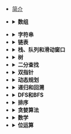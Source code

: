 * [简介](README.md)


* <details><summary><b>数组</b></summary>

    - [1.两数之和:fire:](leetcode/1.两数之和.md) 
    - [54.螺旋矩阵/剑指 Offer 29.顺时针打印矩阵](剑指offer/29.顺时针打印矩阵.md)
    - [剑指 Offer 03.数组中重复的数字](剑指offer/03.数组中重复的数字.md)
    - [剑指 Offer 39.数组中出现次数超过一半的数字](剑指offer/39.数组中出现次数超过一半的数字.md)
    - [剑指 Offer 56 - I.数组中数字出现的次数](剑指offer/56-I.数组中数字出现的次数.md)
    - [剑指 Offer 56 - II.数组中数字出现的次数 II](剑指offer/56-II.数组中数字出现的次数II.md)


- <details><summary><b>字符串</b></summary>

    - [5.最长回文子串](leetcode/5.最长回文子串.md)
    - [剑指 Offer 05.替换空格](剑指offer/05.替换空格.md)
    - [剑指 Offer 48.最长不含重复字符的子字符串](剑指offer/48.最长不含重复字符的子字符串.md)
    - [剑指 Offer 50.第一个只出现一次的字符](剑指offer/50.第一个只出现一次的字符.md)
    - [剑指 Offer 58-II.左旋转字符串](剑指offer/58-II.左旋转字符串.md)

- <details><summary><b>链表</b></summary>

    - [2.两数相加](leetcode/2.两数相加.md)
    - [141.环形链表:fire:](leetcode/141.环形链表.md)
    - [146.LRU 缓存机制:fire:](leetcode/146.LRU缓存机制.md)
    - [剑指 Offer 23.链表中环的入口结点](剑指offer/23.链表中环的入口结点.md)
    - [剑指 Offer 24.反转链表:fire:](剑指offer/24.反转链表.md)


- <details><summary><b>栈、队列和滑动窗口</b></summary>

  - [3.无重复字符的最长子串](leetcode/3.无重复字符的最长子串.md)
  - [20.有效的括号](leetcode/20.有效的括号.md)
  - [76.最小覆盖子串](leetcode/76.最小覆盖子串.md)
  - [剑指 Offer 06.从尾到头打印链表](剑指offer/06.从尾到头打印链表.md)
  - [剑指 Offer 09.用两个栈实现队列](剑指offer/09.用两个栈实现队列.md)
  - [剑指 Offer 30.包含 min 函数的栈](剑指offer/30.包含min函数的栈.md)
  - [剑指 Offer 59-I.滑动窗口的最大值](剑指offer/59-I.滑动窗口的最大值.md)
  - [剑指 Offer 59-II.队列的最大值](剑指offer/59-II.队列的最大值.md)

- <details><summary><b>树</b></summary>

    - [94.二叉树的中序遍历:fire:](leetcode/94.二叉树的中序遍历.md)
    - [144.二叉树的前序遍历:fire:](leetcode/144.二叉树的前序遍历.md)
    - [145.二叉树的后序遍历:fire:](leetcode/145.二叉树的后序遍历.md)
    - [98.验证二叉搜索树](leetcode/98.验证二叉搜索树.md)
    - [101.对称二叉树/剑指 Offer 28.对称的二叉树](剑指offer/28.对称的二叉树.md)
    - [102.二叉树的层序遍历/剑指 Offer 32-II.从上到下打印二叉树:fire:](剑指offer/32-II.从上到下打印二叉树.md)
    - [113.路径总和II/剑指 Offer 34.二叉树中和为某一值的路径:fire:](剑指offer/34.二叉树中和为某一值的路径.md)
    - [105. 从前序与中序遍历序列构造二叉树/剑指 Offer 07.重建二叉树:fire:](剑指offer/07.重建二叉树.md)
    - [226.翻转二叉树/剑指 Offer 27.二叉树的镜像](剑指offer/27.二叉树的镜像.md)
    - [235.二叉搜索树的最近公共祖先/剑指 Offer 68-I.二叉搜索树的最近公共祖先](剑指offer/68-I.二叉搜索树的最近公共祖先.md)
    - [236.二叉树的最近公共祖先/剑指 Offer 68 - II. 二叉树的最近公共祖先:fire:](leetcode/236.二叉树的最近公共祖先.md)
    - [297.二叉树的序列化与反序列化/剑指 Offer 37.序列化二叉树](剑指offer/37.序列化二叉树.md)
    - [剑指 Offer 04.二维数组中的查找](剑指offer/04.二维数组中的查找.md)
    - [剑指 Offer 26.树的子结构](剑指offer/26.树的子结构.md)
    - [剑指 Offer 32-I.从上到下打印二叉树](剑指offer/32-I.从上到下打印二叉树.md)
    - [剑指 Offer 32-III.从上到下打印二叉树](剑指offer/32-III.从上到下打印二叉树.md)
    - [104.二叉树的最大深度/剑指Offer 55 - I.二叉树的深度:fire:](55-I.二叉树的深度.md)
    - [110.平衡二叉树/剑指 Offer 55 - II.平衡二叉树:fire:](剑指offer/55-II.平衡二叉树.md)
    - [剑指 Offer 54.二叉搜索树的第 k 大节点](剑指offer/54.二叉搜索树的第k大节点.md)

- <details><summary><b>二分查找</b></summary>

    - [34.在排序数组中查找元素的第一个和最后一个位置/剑指 Offer 53-I.在排序数组中查找数字I](剑指offer/53-I.在排序数组中查找数字I.md)
    - [154.寻找旋转排序数组中的最小值 II/剑指 Offer 11.旋转数组的最小数字](剑指offer/11.旋转数组的最小数字.md)
    - [剑指 Offer 50.第一个只出现一次的字符](剑指offer/50.第一个只出现一次的字符.md)
    - [剑指 Offer 53-II.0～n-1中缺失的数字](剑指offer/53-II.0～n-1中缺失的数字.md)
    
- <details><summary><b>双指针</b></summary>

    - [11.盛最多水的容器](leetcode/11.盛最多水的容器.md)
    - [19.删除链表的倒数第 N 个结点](leetcode/19.删除链表的倒数第N个结点.md)
    - [21.合并两个有序链表/剑指 Offer 25.合并两个排序的链表:fire:](剑指offer/25.合并两个排序的链表.md)
    - [88.合并两个有序数组/NC22.合并两个有序数组:fire:](leetcode/88.合并两个有序数组.md)
    - [42.接雨水](leetcode/42.接雨水.md)
    - [75.颜色分类](leetcode/75.颜色分类.md)
    - [剑指 Offer 18.删除链表的节点](剑指offer/18.删除链表的节点.md)
    - [剑指 Offer 21.调整数组顺序使奇数位于偶数前面](剑指offer/21.调整数组顺序使奇数位于偶数前面.md)
    - [剑指 Offer 22.链表中倒数第k个节点](剑指offer/22.链表中倒数第k个节点.md)
    
- <details><summary><b>动态规划</b></summary>

    - [19.正则表达式匹配/剑指 Offer 19. 正则表达式匹配](剑指offer/19.正则表达式匹配.md)
    - [62.不同路径](leetcode/62.不同路径.md)
    - [64.最小路径和/NC59.矩阵的最小路径和](leetcode/64.最小路径和.md)
    - [70.爬楼梯/剑指 Offer 10-II.青蛙跳台阶问题](剑指offer/10-II.青蛙跳台阶问题.md)
    - [72.编辑距离/NC35.最小编辑代价](leetcode/72.编辑距离.md)
    - [121.买卖股票的最佳时机/剑指 Offer 63.股票的最大利润](剑指offer/63.股票的最大利润.md)
    - [剑指 Offer 10- I.斐波那契数列](剑指offer/10-I.斐波那契数列.md)
    
- <details><summary><b>递归和回溯</b></summary>

    - [17.电话号码的字母组合](leetcode/17.电话号码的字母组合.md)
    - [22.括号生成](leetcode/22.括号生成.md)
    - [23.合并K个升序链表/NC51.合并k个已排序的链表:fire:](leetcode/23.合并K个升序链表.md)
    - [39.组合总和](leetcode/39.组合总和.md)
    - [46.全排列](leetcode/46.全排列.md)
    - [78.子集](leetcode/78.子集.md)
    
- <details><summary><b>DFS和BFS</b></summary>

    - [79.单词搜索/剑指 Offer 12.矩阵中的路径](剑指offer/12.矩阵中的路径.md)
    - [剑指 Offer 13.机器人的运动范围](剑指offer/13.机器人的运动范围.md)
    - [剑指 Offer 17.打印从1到最大的n位数](剑指offer/17.打印从1到最大的n位数.md)
    
- <details><summary><b>排序</b></summary>

    - [剑指 Offer 40.最小的 k 个数:fire:](剑指offer/40.最小的k个数.md)
    
- <details><summary><b>贪婪算法</b></summary>

    - [56.合并区间](leetcode/56.合并区间.md)

- <details><summary><b>数学</b></summary>

    - [48.旋转图像](leetcode/48.旋转图像.md)
    - [55.跳跃游戏](leetcode/55.跳跃游戏.md)
    - [剑指 Offer 66.构建乘积数组](https://leetcode-cn.com/problems/two-sum/)

- <details><summary><b>位运算</b></summary>

    - [剑指 Offer 15.二进制中 1 的个数](剑指offer/15.二进制中1的个数.md)

